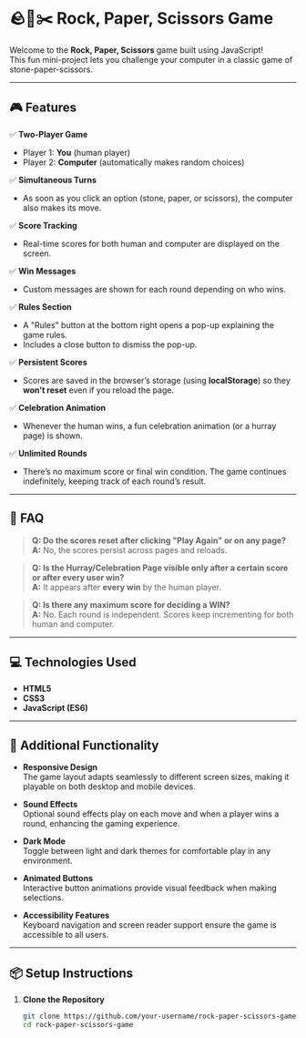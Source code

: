 # 🪨📄✂️ Rock, Paper, Scissors Game

Welcome to the **Rock, Paper, Scissors** game built using JavaScript!  
This fun mini-project lets you challenge your computer in a classic game of stone-paper-scissors.  

---

## 🎮 Features

✅ **Two-Player Game**  
- Player 1: **You** (human player)  
- Player 2: **Computer** (automatically makes random choices)

✅ **Simultaneous Turns**  
- As soon as you click an option (stone, paper, or scissors), the computer also makes its move.

✅ **Score Tracking**  
- Real-time scores for both human and computer are displayed on the screen.

✅ **Win Messages**  
- Custom messages are shown for each round depending on who wins.

✅ **Rules Section**  
- A "Rules" button at the bottom right opens a pop-up explaining the game rules.  
- Includes a close button to dismiss the pop-up.

✅ **Persistent Scores**  
- Scores are saved in the browser’s storage (using **localStorage**) so they **won’t reset** even if you reload the page.

✅ **Celebration Animation**  
- Whenever the human wins, a fun celebration animation (or a hurray page) is shown.

✅ **Unlimited Rounds**  
- There’s no maximum score or final win condition. The game continues indefinitely, keeping track of each round’s result.

---

## 📜 FAQ

> **Q: Do the scores reset after clicking "Play Again" or on any page?**  
> **A:** No, the scores persist across pages and reloads.

> **Q: Is the Hurray/Celebration Page visible only after a certain score or after every user win?**  
> **A:** It appears after **every win** by the human player.

> **Q: Is there any maximum score for deciding a WIN?**  
> **A:** No. Each round is independent. Scores keep incrementing for both human and computer.

---

## 💻 Technologies Used

- **HTML5**
- **CSS3**
- **JavaScript (ES6)**

---
## 🚀 Additional Functionality

- **Responsive Design**  
   The game layout adapts seamlessly to different screen sizes, making it playable on both desktop and mobile devices.

- **Sound Effects**  
   Optional sound effects play on each move and when a player wins a round, enhancing the gaming experience.

- **Dark Mode**  
   Toggle between light and dark themes for comfortable play in any environment.

- **Animated Buttons**  
   Interactive button animations provide visual feedback when making selections.

- **Accessibility Features**  
   Keyboard navigation and screen reader support ensure the game is accessible to all users.

---
## 📦 Setup Instructions

1. **Clone the Repository**

   ```bash
   git clone https://github.com/your-username/rock-paper-scissors-game.git
   cd rock-paper-scissors-game
